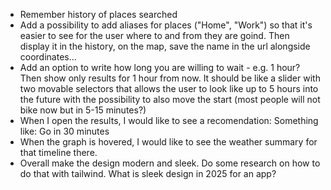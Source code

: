 - Remember history of places searched
- Add a possibility to add aliases for places ("Home", "Work") so that it's easier to see for the user where to and from they are goind. Then display it in the history, on the map, save the name in the url alongside coordinates...
- Add an option to write how long you are willing to wait - e.g. 1 hour? Then show only results for 1 hour from now. It should be like a slider with two movable selectors that allows the user to look like up to 5 hours into the future with the possibility to also move the start (most people will not bike now but in 5-15 minutes?)
- When I open the results, I would like to see a recomendation: Something like: Go in 30 minutes
- When the graph is hovered, I would like to see the weather summary for that timeline there.
- Overall make the design modern and sleek. Do some research on how to do that with tailwind. What is sleek design in 2025 for an app?